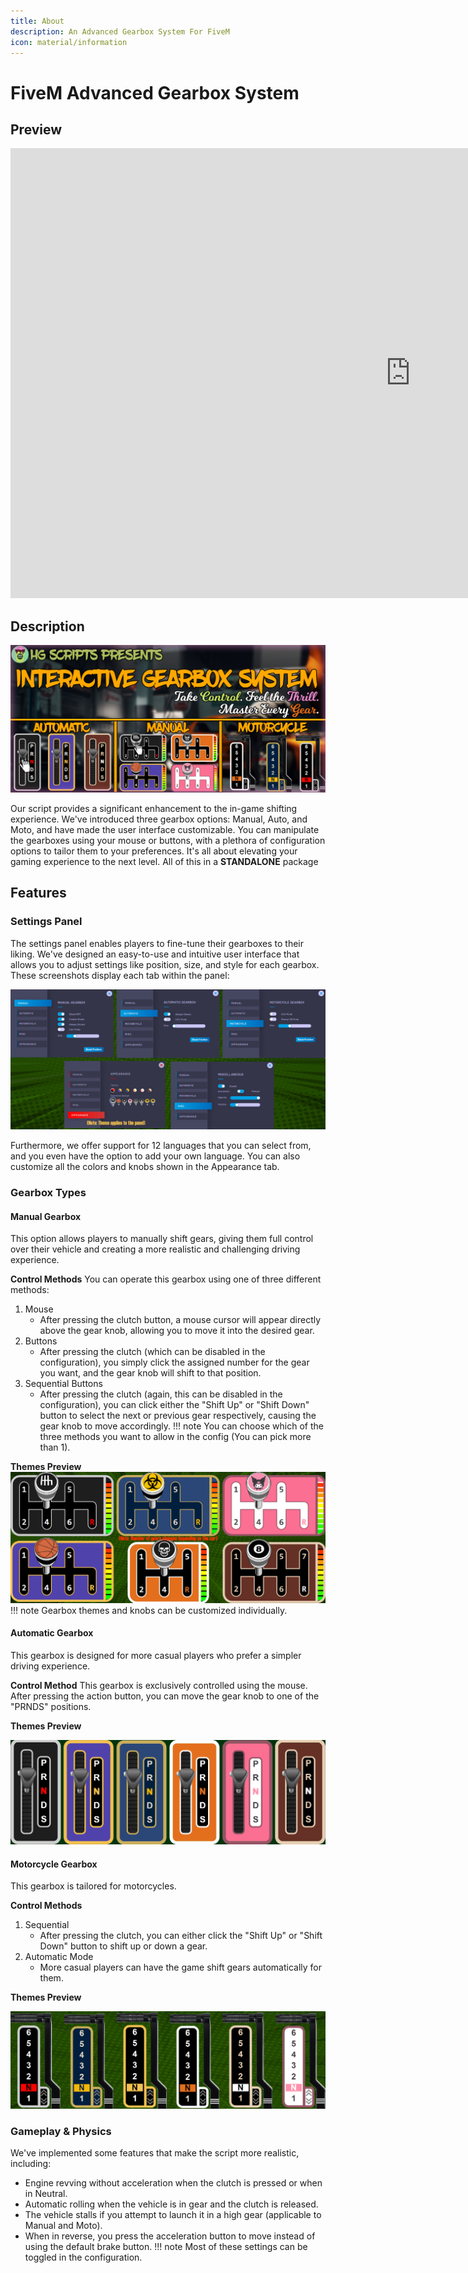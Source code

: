 ```yaml
---
title: About
description: An Advanced Gearbox System For FiveM
icon: material/information
---
```

# FiveM Advanced Gearbox System

## Preview
<div class="video-wrapper">
<iframe width="1280" height="720"  src="https://www.youtube.com/embed/l6X9YEMYS8k" title="HG Hgearbox" frameborder="0" allow="picture-in-picture;" allowfullscreen></iframe>
</div>

## Description
![HGSTICK](./assets/HGSTICK.png)

Our script provides a significant enhancement to the in-game shifting experience. We've introduced three gearbox options: Manual, Auto, and Moto, and have made the user interface customizable. You can manipulate the gearboxes using your mouse or buttons, with a plethora of configuration options to tailor them to your preferences. It's all about elevating your gaming experience to the next level. All of this in a **STANDALONE** package
## Features
### Settings Panel
The settings panel enables players to fine-tune their gearboxes to their liking. We've designed an easy-to-use and intuitive user interface that allows you to adjust settings like position, size, and style for each gearbox. These screenshots display each tab within the panel:

![panelpreview](./assets/panelpreview.png)


Furthermore, we offer support for 12 languages that you can select from, and you even have the option to add your own language. You can also customize all the colors and knobs shown in the Appearance tab.

### Gearbox Types
#### Manual Gearbox
This option allows players to manually shift gears, giving them full control over their vehicle and creating a more realistic and challenging driving experience.

**Control Methods**
You can operate this gearbox using one of three different methods:
1. Mouse
      - After pressing the clutch button, a mouse cursor will appear directly above the gear knob, allowing you to move it into the desired gear.
2. Buttons
      - After pressing the clutch (which can be disabled in the configuration), you simply click the assigned number for the gear you want, and the gear knob will shift to that position.
3. Sequential Buttons
      - After pressing the clutch (again, this can be disabled in the configuration), you can click either the "Shift Up" or "Shift Down" button to select the next or previous gear respectively, causing the gear knob to move accordingly.
!!! note
    You can choose which of the three methods you want to allow in the config (You can pick more than 1).

**Themes Preview**
![manualpreview](./assets/manualpreview.png)
!!! note
    Gearbox themes and knobs can be customized individually.

#### Automatic Gearbox
This gearbox is designed for more casual players who prefer a simpler driving experience.

**Control Method**
This gearbox is exclusively controlled using the mouse. After pressing the action button, you can move the gear knob to one of the "PRNDS" positions.

**Themes Preview**

![autopreview](./assets/autopreview.png)

#### Motorcycle Gearbox
This gearbox is tailored for motorcycles.

**Control Methods**

1. Sequential
      - After pressing the clutch, you can either click the "Shift Up" or "Shift Down" button to shift up or down a gear.
2. Automatic Mode
      - More casual players can have the game shift gears automatically for them.

**Themes Preview**

![motopreview](./assets/motopreview.png)

### Gameplay & Physics
We've implemented some features that make the script more realistic, including:
- Engine revving without acceleration when the clutch is pressed or when in Neutral.
- Automatic rolling when the vehicle is in gear and the clutch is released.
- The vehicle stalls if you attempt to launch it in a high gear (applicable to Manual and Moto).
- When in reverse, you press the acceleration button to move instead of using the default brake button. 
!!! note 
    Most of these settings can be toggled in the configuration.
